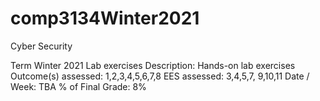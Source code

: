 # comp3134Winter2021
Cyber Security

Term Winter 2021 Lab exercises 
Description: Hands-on lab exercises 
Outcome(s) assessed: 1,2,3,4,5,6,7,8
EES assessed: 3,4,5,7, 9,10,11
Date / Week: TBA
% of Final Grade: 8%